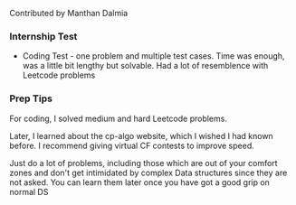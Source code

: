 Contributed by Manthan Dalmia
### Internship Test

- Coding Test - one problem and multiple test cases. Time was enough, was a little bit lengthy but solvable. Had a lot of resemblence with Leetcode problems

### Prep Tips

For coding, I solved medium and hard Leetcode problems.

Later, I learned about the cp-algo website, which I wished I had known before. 
I recommend giving virtual CF contests to improve speed. 

Just do a lot of problems, including those which are out of your comfort zones and don't get intimidated by complex Data structures since they are not asked. You can learn them later once you have got a good grip on normal DS